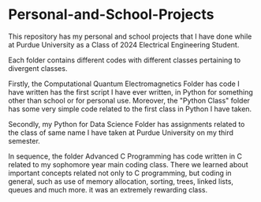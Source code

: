 # Personal-and-School-Projects
This repository has my personal and school projects that I have done while at Purdue University as a Class of 2024 Electrical Engineering Student.

Each folder contains different codes with different classes pertaining to divergent classes.

Firstly, the Computational Quantum Electromagnetics Folder has code I have written has the first script I have ever written, in Python for something other than school or for personal use. Moreover, the "Python Class" folder has some very simple code related to the first class in Python I have taken.

Secondly, my Python for Data Science Folder has assignments related to the class of same name I have taken at Purdue University on my third semester.

In sequence, the folder Advanced C Programming has code written in C related to my sophomore year main coding class. There we learned about important concepts related not only to C programming, but coding in general, such as use of memory allocation, sorting, trees, linked lists, queues and much more. it was an extremely rewarding class.
